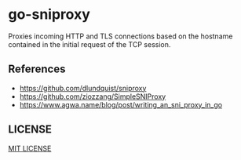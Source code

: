 # go-sniproxy

Proxies incoming HTTP and TLS connections based on the hostname contained in the initial request of the TCP session.

## References

- <https://github.com/dlundquist/sniproxy>
- <https://github.com/ziozzang/SimpleSNIProxy>
- <https://www.agwa.name/blog/post/writing_an_sni_proxy_in_go>

## LICENSE

[MIT LICENSE](LICENSE)
